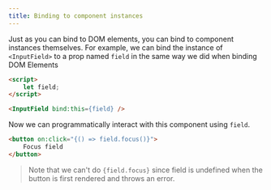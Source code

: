```yaml
---
title: Binding to component instances
---
```


Just as you can bind to DOM elements, you can bind to component instances themselves. For example, we can bind the instance of `<InputField>` to a prop named `field` in the same way we did when binding DOM Elements

```html
<script>
	let field;
</script>

<InputField bind:this={field} />
```

Now we can programmatically interact with this component using `field`.

```html
<button on:click="{() => field.focus()}">
    Focus field
</button>
```

> Note that we can't do `{field.focus}` since field is undefined when the button is first rendered and throws an error.
